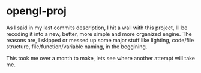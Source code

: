 # opengl-proj

As I said in my last commits description, I hit a wall with this project, Ill be recoding it into a new, better, more simple and more organized engine.
The reasons are, I skipped or messed up some major stuff like lighting, code/file structure, file/function/variable naming, in the beggining.

This took me over a month to make, lets see where another attempt will take me.
